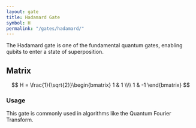```yaml
---
layout: gate
title: Hadamard Gate
symbol: H
permalink: "/gates/hadamard/"
---
```


The Hadamard gate is one of the fundamental quantum gates, enabling qubits to enter a state of superposition.

## Matrix

$$
H =
\frac{1}{\sqrt{2}}\begin{bmatrix}
  1 &  1 \\\\
  1 & -1
\end{bmatrix}
$$

### Usage

This gate is commonly used in algorithms like the Quantum Fourier Transform.
